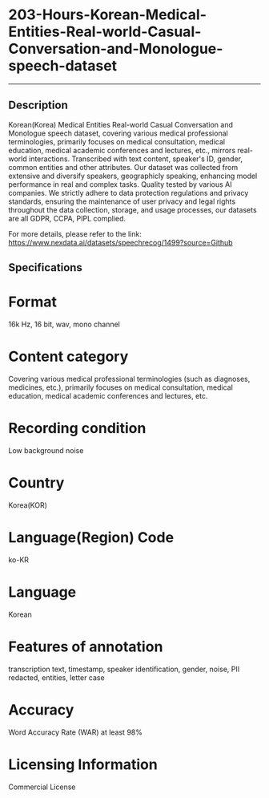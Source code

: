 # 203-Hours-Korean-Medical-Entities-Real-world-Casual-Conversation-and-Monologue-speech-dataset

---
## Description
Korean(Korea) Medical Entities Real-world Casual Conversation and Monologue speech dataset, covering various medical professional terminologies, primarily focuses on medical consultation, medical education, medical academic conferences and lectures, etc., mirrors real-world interactions. Transcribed with text content, speaker's ID, gender, common entities and other attributes. Our dataset was collected from extensive and diversify speakers, geographicly speaking, enhancing model performance in real and complex tasks. Quality tested by various AI companies. We strictly adhere to data protection regulations and privacy standards, ensuring the maintenance of user privacy and legal rights throughout the data collection, storage, and usage processes, our datasets are all GDPR, CCPA, PIPL complied.

For more details, please refer to the link: https://www.nexdata.ai/datasets/speechrecog/1499?source=Github


## Specifications

# Format
16k Hz, 16 bit, wav, mono channel
# Content category
Covering various medical professional terminologies (such as diagnoses, medicines, etc.), primarily focuses on medical consultation, medical education, medical academic conferences and lectures, etc.
# Recording condition
Low background noise
# Country
Korea(KOR)
# Language(Region) Code
ko-KR
# Language
Korean
# Features of annotation
transcription text, timestamp, speaker identification, gender, noise, PII redacted, entities, letter case
# Accuracy
Word Accuracy Rate (WAR) at least 98%

# Licensing Information
Commercial License
